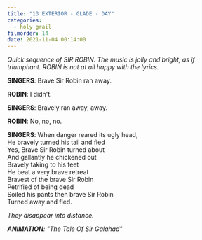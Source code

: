 ```yaml
---
title: "13 EXTERIOR - GLADE - DAY"
categories:
  - holy grail
filmorder: 14
date: 2021-11-04 00:14:00
---
```


_Quick sequence of SIR ROBIN. The music is jolly and bright, as if triumphant. ROBIN is not at all happy with the lyrics._

**SINGERS**: Brave Sir Robin ran away.

**ROBIN**: I didn't.

**SINGERS**: Bravely ran away, away.

**ROBIN**: No, no, no.

**SINGERS**: When danger reared its ugly head,\
He bravely turned his tail and fled\
Yes, Brave Sir Robin turned about\
And gallantly he chickened out\
Bravely taking to his feet\
He beat a very brave retreat\
Bravest of the brave Sir Robin\
Petrified of being dead\
Soiled his pants then brave Sir Robin\
Turned away and fled.

_They disappear into distance._

_**ANIMATION**: "The Tale Of Sir Galahad"_